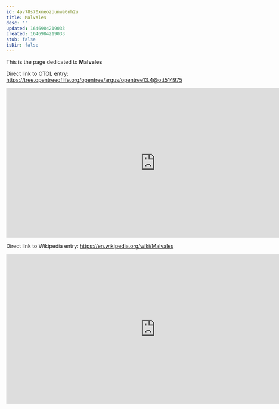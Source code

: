 ```yaml
---
id: 4pv78s70xneozpunwa6nh2u
title: Malvales
desc: ''
updated: 1646984219033
created: 1646984219033
stub: false
isDir: false
---
```

This is the page dedicated to **Malvales**


Direct link to OTOL entry: https://tree.opentreeoflife.org/opentree/argus/opentree13.4@ott514975



<html>
    <body>
    <iframe src="https://tree.opentreeoflife.org/opentree/argus/opentree13.4@ott514975"
    width="800" height="400" frameborder="0" allowfullscreen> </iframe>
    </body>
</html>
    


Direct link to Wikipedia entry: https://en.wikipedia.org/wiki/Malvales



<html>
    <body>
    <iframe src="https://en.wikipedia.org/wiki/Malvales"
    width="800" height="400" frameborder="0" allowfullscreen> </iframe>
    </body>
</html>
    
